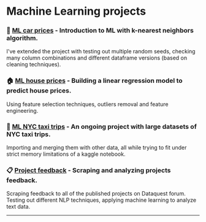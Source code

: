 # Machine Learning projects

### 🚙 [ML car prices](https://github.com/grumpyclimber/portfolio/tree/main/ml/intro_car_prices) - Introduction to ML with k-nearest neighbors algorithm. 
I've extended the project with testing out multiple random seeds, checking many column combinations and different dataframe versions (based on cleaning techniques).

### 🏠 [ML house prices](https://github.com/grumpyclimber/portfolio/tree/main/ml/house_prices) - Building a linear regression model to predict house prices.
Using feature selection techniques, outliers removal and feature engineering.
### :taxi: [ML NYC taxi trips](https://github.com/grumpyclimber/portfolio/tree/main/ml/taxis_large) - An ongoing project with large datasets of NYC taxi trips.
Importing and merging them with other data, all while trying to fit under strict memory limitations of a kaggle notebook.

### 📋 [Project feedback](https://github.com/grumpyclimber/portfolio/tree/main/ml/nlp_feedback) -  Scraping and analyzing projects feedback. 
Scraping feedback to all of the published projects on Dataquest forum. Testing out different NLP techniques, applying machine learning to analyze text data.

---
